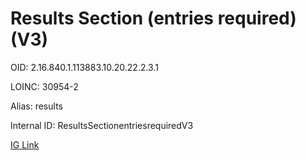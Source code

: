 # Results Section (entries required) (V3)

OID: 2.16.840.1.113883.10.20.22.2.3.1

LOINC: 30954-2

Alias: results

Internal ID: ResultsSectionentriesrequiredV3

[IG Link](https://www.hl7.org/ccdasearch/templates/2.16.840.1.113883.10.20.22.2.3.1.html)

